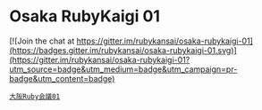 # Osaka RubyKaigi 01

[![Join the chat at https://gitter.im/rubykansai/osaka-rubykaigi-01](https://badges.gitter.im/rubykansai/osaka-rubykaigi-01.svg)](https://gitter.im/rubykansai/osaka-rubykaigi-01?utm_source=badge&utm_medium=badge&utm_campaign=pr-badge&utm_content=badge)

[`大阪Ruby会議01`](https://rubykansai.github.io/osaka-rubykaigi-01/)
